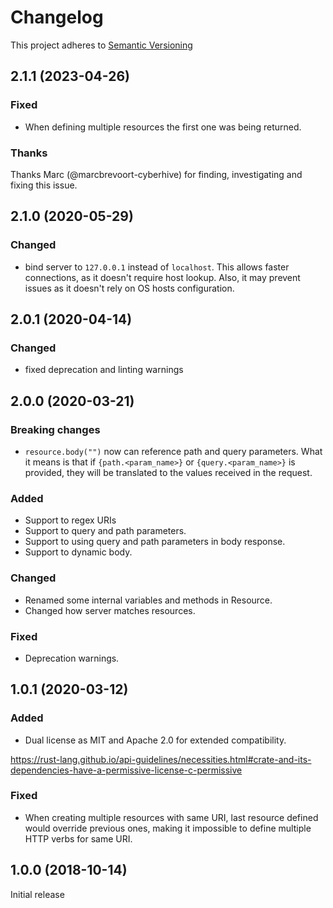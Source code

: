 # Changelog

This project adheres to [Semantic Versioning](https://semver.org/spec/v2.0.0.html)

## 2.1.1 (2023-04-26)

### Fixed

- When defining multiple resources the first one was being returned.

### Thanks

Thanks Marc (@marcbrevoort-cyberhive) for finding, investigating and fixing this issue.


## 2.1.0 (2020-05-29)

### Changed

- bind server to `127.0.0.1` instead of `localhost`. This allows faster connections, as it doesn't require host lookup. Also, it may prevent issues as it doesn't rely on OS hosts configuration.


## 2.0.1 (2020-04-14)

### Changed

- fixed deprecation and linting warnings

## 2.0.0 (2020-03-21)

### Breaking changes
- `resource.body("")` now can reference path and query parameters. What it means is that if `{path.<param_name>}` or `{query.<param_name>}` is provided, they will be translated to the values received in the request.

### Added

- Support to regex URIs
- Support to query and path parameters.
- Support to using query and path parameters in body response.
- Support to dynamic body.

### Changed

- Renamed some internal variables and methods in Resource.
- Changed how server matches resources.

### Fixed

- Deprecation warnings.


## 1.0.1 (2020-03-12)

### Added

- Dual license as MIT and Apache 2.0 for extended compatibility.

https://rust-lang.github.io/api-guidelines/necessities.html#crate-and-its-dependencies-have-a-permissive-license-c-permissive

### Fixed

- When creating multiple resources with same URI, last resource defined would override previous ones, making it impossible to define multiple HTTP verbs for same URI.


## 1.0.0 (2018-10-14)

Initial release

